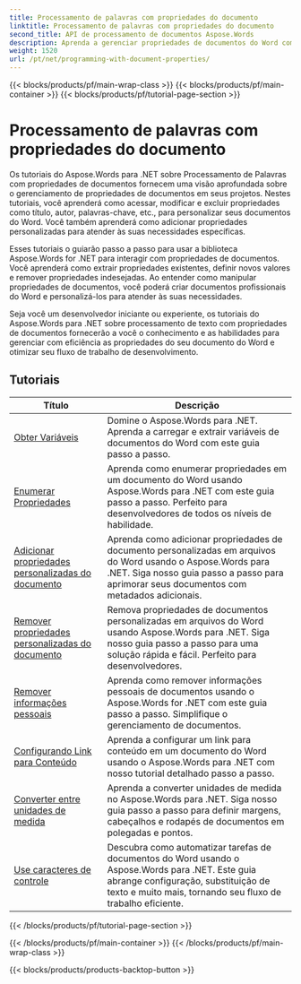 ```yaml
---
title: Processamento de palavras com propriedades do documento
linktitle: Processamento de palavras com propriedades do documento
second_title: API de processamento de documentos Aspose.Words
description: Aprenda a gerenciar propriedades de documentos do Word com o Aspose.Words para .NET. Os tutoriais o guiam pelos vários recursos, como ler e escrever propriedades, personalizar propriedades padrão.
weight: 1520
url: /pt/net/programming-with-document-properties/
---
```


{{< blocks/products/pf/main-wrap-class >}}
{{< blocks/products/pf/main-container >}}
{{< blocks/products/pf/tutorial-page-section >}}

# Processamento de palavras com propriedades do documento

Os tutoriais do Aspose.Words para .NET sobre Processamento de Palavras com propriedades de documentos fornecem uma visão aprofundada sobre o gerenciamento de propriedades de documentos em seus projetos. Nestes tutoriais, você aprenderá como acessar, modificar e excluir propriedades como título, autor, palavras-chave, etc., para personalizar seus documentos do Word. Você também aprenderá como adicionar propriedades personalizadas para atender às suas necessidades específicas.

Esses tutoriais o guiarão passo a passo para usar a biblioteca Aspose.Words for .NET para interagir com propriedades de documentos. Você aprenderá como extrair propriedades existentes, definir novos valores e remover propriedades indesejadas. Ao entender como manipular propriedades de documentos, você poderá criar documentos profissionais do Word e personalizá-los para atender às suas necessidades.

Seja você um desenvolvedor iniciante ou experiente, os tutoriais do Aspose.Words para .NET sobre processamento de texto com propriedades de documentos fornecerão a você o conhecimento e as habilidades para gerenciar com eficiência as propriedades do seu documento do Word e otimizar seu fluxo de trabalho de desenvolvimento.

 ## Tutoriais
| Título | Descrição |
| --- | --- |
| [Obter Variáveis](./get-variables/) | Domine o Aspose.Words para .NET. Aprenda a carregar e extrair variáveis de documentos do Word com este guia passo a passo. |
| [Enumerar Propriedades](./enumerate-properties/) | Aprenda como enumerar propriedades em um documento do Word usando Aspose.Words para .NET com este guia passo a passo. Perfeito para desenvolvedores de todos os níveis de habilidade. |
| [Adicionar propriedades personalizadas do documento](./add-custom-document-properties/) | Aprenda como adicionar propriedades de documento personalizadas em arquivos do Word usando o Aspose.Words para .NET. Siga nosso guia passo a passo para aprimorar seus documentos com metadados adicionais. |
| [Remover propriedades personalizadas do documento](./remove-custom-document-properties/) | Remova propriedades de documentos personalizadas em arquivos do Word usando Aspose.Words para .NET. Siga nosso guia passo a passo para uma solução rápida e fácil. Perfeito para desenvolvedores. |
| [Remover informações pessoais](./remove-personal-information/) | Aprenda como remover informações pessoais de documentos usando o Aspose.Words for .NET com este guia passo a passo. Simplifique o gerenciamento de documentos. |
| [Configurando Link para Conteúdo](./configuring-link-to-content/) | Aprenda a configurar um link para conteúdo em um documento do Word usando o Aspose.Words para .NET com nosso tutorial detalhado passo a passo. |
| [Converter entre unidades de medida](./convert-between-measurement-units/) | Aprenda a converter unidades de medida no Aspose.Words para .NET. Siga nosso guia passo a passo para definir margens, cabeçalhos e rodapés de documentos em polegadas e pontos. |
| [Use caracteres de controle](./use-control-characters/) | Descubra como automatizar tarefas de documentos do Word usando o Aspose.Words para .NET. Este guia abrange configuração, substituição de texto e muito mais, tornando seu fluxo de trabalho eficiente. |
{{< /blocks/products/pf/tutorial-page-section >}}

{{< /blocks/products/pf/main-container >}}
{{< /blocks/products/pf/main-wrap-class >}}

{{< blocks/products/products-backtop-button >}}
